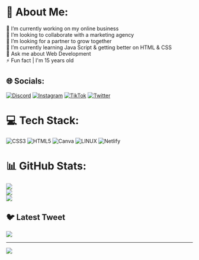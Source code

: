 # 💫 About Me:
🔭 I’m currently working on my online business<br>👯 I’m looking to collaborate with a marketing agency<br>🤝 I’m looking for a partner to grow together<br>🌱 I’m currently learning Java Script & getting better on HTML & CSS<br>💬 Ask me about Web Development <br>⚡ Fun fact | I'm 15 years old


## 🌐 Socials:
[![Discord](https://img.shields.io/badge/Discord-%237289DA.svg?logo=discord&logoColor=white)](https://discord.gg/https://discord.gg/QTzmPCKQK8) [![Instagram](https://img.shields.io/badge/Instagram-%23E4405F.svg?logo=Instagram&logoColor=white)](https://instagram.com/bitten.ss) [![TikTok](https://img.shields.io/badge/TikTok-%23000000.svg?logo=TikTok&logoColor=white)](https://tiktok.com/@bittenss) [![Twitter](https://img.shields.io/badge/Twitter-%231DA1F2.svg?logo=Twitter&logoColor=white)](https://twitter.com/bittenss) 

# 💻 Tech Stack:
![CSS3](https://img.shields.io/badge/css3-%231572B6.svg?style=for-the-badge&logo=css3&logoColor=white) ![HTML5](https://img.shields.io/badge/html5-%23E34F26.svg?style=for-the-badge&logo=html5&logoColor=white) ![Canva](https://img.shields.io/badge/Canva-%2300C4CC.svg?style=for-the-badge&logo=Canva&logoColor=white) ![LINUX](https://img.shields.io/badge/Linux-FCC624?style=for-the-badge&logo=linux&logoColor=black) ![Netlify](https://img.shields.io/badge/netlify-%23000000.svg?style=for-the-badge&logo=netlify&logoColor=#00C7B7)
# 📊 GitHub Stats:
![](https://github-readme-stats.vercel.app/api?username=Bittenss&theme=dark&hide_border=false&include_all_commits=false&count_private=false)<br/>
![](https://github-readme-streak-stats.herokuapp.com/?user=Bittenss&theme=dark&hide_border=false)<br/>
![](https://github-readme-stats.vercel.app/api/top-langs/?username=Bittenss&theme=dark&hide_border=false&include_all_commits=false&count_private=false&layout=compact)

## 🐦 Latest Tweet
[![](https://gtce.itsvg.in/api?username=bittenss)](https://github.com/VishwaGauravIn/github-twitter-card-embed)

---
[![](https://visitcount.itsvg.in/api?id=Bittenss&icon=2&color=12)](https://visitcount.itsvg.in)
